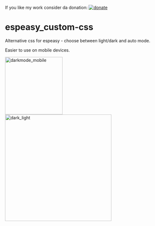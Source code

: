 If you like my work consider da donation: [![donate](https://img.shields.io/badge/donate-ko--fi-orange)](https://ko-fi.com/chromoxdor)

# espeasy_custom-css
Alternative css for espeasy - choose between light/dark and auto mode.

Easier to use on mobile devices.

<img width="189" alt="darkmode_mobile" src="https://user-images.githubusercontent.com/33860956/151795497-3cbe4276-2288-4cca-8608-5f0b6028cbf1.png">

<img width="350" alt="dark_light" src="https://user-images.githubusercontent.com/33860956/151796278-03b454ab-3e59-4e66-96ab-110daa1f6363.png">


